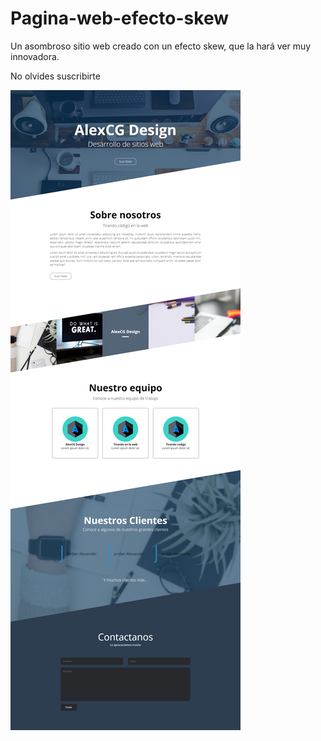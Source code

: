 # Pagina-web-efecto-skew

Un asombroso sitio web creado con un efecto skew, que la hará ver muy innovadora.

No olvides suscribirte

![AlexCG Design](https://github.com/AlexCGDesign/Pagina-web-efecto-skew/blob/master/Pagina%20web%20-%20Skew/Mockup.png)
